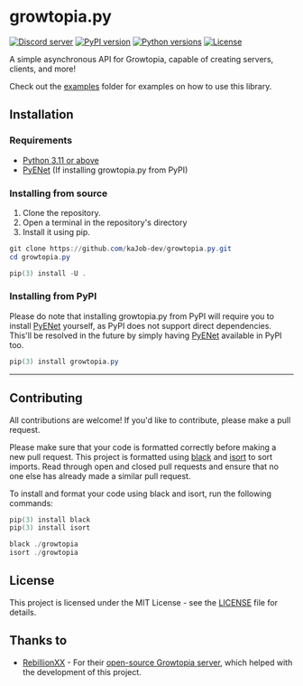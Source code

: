 # growtopia.py

[![Discord server](https://discord.com/api/guilds/1009905646897999913/embed.png)](https://discord.gg/3RYSVwBCQC)
[![PyPI version](https://img.shields.io/pypi/v/growtopia.py.svg?style=flat-square)](https://pypi.org/project/growtopia.py/)
[![Python versions](https://img.shields.io/pypi/pyversions/growtopia.py.svg?style=flat-square)](https://pypi.org/project/growtopia.py/)
[![License](https://img.shields.io/github/license/kajob-dev/growtopia.py.svg?style=flat-square)](LICENSE)

A simple asynchronous API for Growtopia, capable of creating servers, clients, and more!

Check out the [examples](examples) folder for examples on how to use this library.

## Installation

### Requirements

- [Python 3.11 or above](https://www.python.org/downloads/)
- [PyENet](https://github.com/kajob-dev/pyenet) (If installing growtopia.py from PyPI)

### Installing from source

1. Clone the repository.
2. Open a terminal in the repository's directory
3. Install it using pip.

```powershell
git clone https://github.com/kaJob-dev/growtopia.py.git
cd growtopia.py

pip(3) install -U .
```

### Installing from PyPI

Please do note that installing growtopia.py from PyPI will require you to install [PyENet](https://github.com/kajob-dev/pyenet) yourself, as PyPI does not support direct dependencies. This'll be resolved in the future by simply having [PyENet](https://github.com/kajob-dev/pyenet) available in PyPI too.

```powershell
pip(3) install growtopia.py
```

---

## Contributing

All contributions are welcome! If you'd like to contribute, please make a pull request.

Please make sure that your code is formatted correctly before making a new pull request. This project is formatted using [black](https://black.readthedocs.io/en/stable/) and [isort](https://pycqa.github.io/isort/) to sort imports. Read through open and closed pull requests and ensure that no one else has already made a similar pull request.

To install and format your code using black and isort, run the following commands:

```powershell
pip(3) install black
pip(3) install isort
```

```powershell
black ./growtopia
isort ./growtopia
```

## License

This project is licensed under the MIT License - see the [LICENSE](LICENSE) file for details.

## Thanks to

- [RebillionXX](https://github.com/RebillionXX) - For their [open-source Growtopia server](https://github.com/RebillionXX/GrowtopiaServer), which helped with the development of this project.
